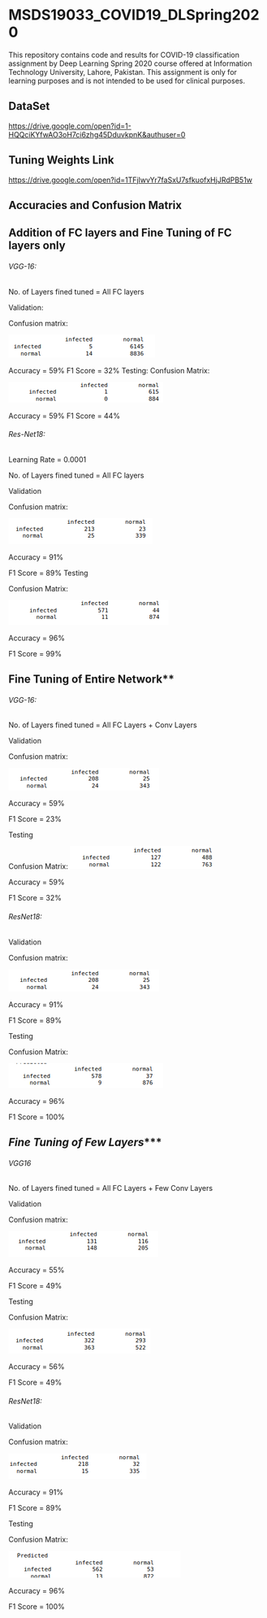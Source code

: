 # MSDS19033_COVID19_DLSpring2020
This repository contains code and results for COVID-19 classification assignment by Deep Learning Spring 2020 course offered at Information Technology University, Lahore, Pakistan. This assignment is only for learning purposes and is not intended to be used for clinical purposes.

## DataSet
https://drive.google.com/open?id=1-HQQciKYfwAO3oH7ci6zhg45DduvkpnK&authuser=0

## Tuning Weights Link

https://drive.google.com/open?id=1TFjIwvYr7faSxU7sfkuofxHjJRdPB51w

## Accuracies and Confusion Matrix

## Addition of FC layers and Fine Tuning of FC layers only

###### VGG-16:

No. of Layers fined tuned = All FC layers

Validation:
  
  Confusion matrix:
  
   ![](images/vgg1.png)

  Accuracy = 59%
  F1 Score = 32%
Testing:
  Confusion Matrix:
    
   ![](images/vgg2.png)

    
  Accuracy = 59%
  F1 Score = 44%
  
###### Res-Net18:

Learning Rate = 0.0001

No. of Layers fined tuned = All FC layers

Validation

  Confusion matrix:
    
  ![](images/rss1.png)

    
  Accuracy = 91%
  
  F1 Score = 89%
Testing

  Confusion Matrix:
  
  ![](images/rss2.png)

  Accuracy = 96%
  
  F1 Score = 99%

## **********Fine Tuning of Entire Network************

###### VGG-16:

No. of Layers fined tuned = All FC Layers + Conv Layers

Validation

  Confusion matrix:
  
   ![](images/vgg3.png)

  Accuracy = 59%
  
  F1 Score = 23%
  
Testing

  Confusion Matrix:
   ![](images/vgg4.png)

  Accuracy = 59%
  
  F1 Score = 32%
  
###### ResNet18:

Validation

  Confusion matrix:
  
  ![](images/rss3.png)

  Accuracy = 91%
  
  F1 Score = 89%
  
Testing

  Confusion Matrix:
  
   ![](images/rss4.png)

  Accuracy = 96%
  
  F1 Score = 100%
  
## ***********Fine Tuning of Few Layers**************

###### VGG16

No. of Layers fined tuned = All FC Layers + Few Conv Layers

Validation

  Confusion matrix:
  
   ![](images/vgg5.png)

  Accuracy = 55%
  
  F1 Score = 49%
  
Testing

  Confusion Matrix:
  
   ![](images/vgg6.png)

  Accuracy = 56%
  
  F1 Score = 49%

###### ResNet18:

Validation

  Confusion matrix:
  
  ![](images/rss5.png)

  
  Accuracy = 91%
  
  F1 Score = 89%
  
Testing

  Confusion Matrix:

  ![](images/rss6.png)

  Accuracy = 96%
  
  F1 Score = 100%
  

